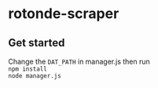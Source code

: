 # rotonde-scraper


## Get started
Change the `DAT_PATH` in manager.js then run  
`npm install`    
`node manager.js`   
